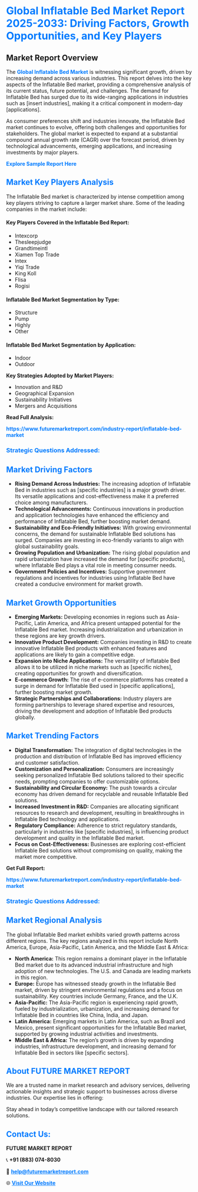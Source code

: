 <h1 style="color: #007BFF;">Global Inflatable Bed Market Report 2025-2033: Driving Factors, Growth Opportunities, and Key Players</h1>

<section id="overview">
<h2>Market Report Overview</h2>
<p>The <a href="https://www.futuremarketreport.com/industry-report/inflatable-bed-market" style="color: #007BFF; text-decoration: none;"><strong>Global Inflatable Bed Market</strong></a> is witnessing significant growth, driven by increasing demand across various industries. This report delves into the key aspects of the Inflatable Bed market, providing a comprehensive analysis of its current status, future potential, and challenges. The demand for Inflatable Bed has surged due to its wide-ranging applications in industries such as [insert industries], making it a critical component in modern-day [applications].</p>
<p>As consumer preferences shift and industries innovate, the Inflatable Bed market continues to evolve, offering both challenges and opportunities for stakeholders. The global market is expected to expand at a substantial compound annual growth rate (CAGR) over the forecast period, driven by technological advancements, emerging applications, and increasing investments by major players.</p>
</section>

<section id="overview">
<p><a href="https://www.futuremarketreport.com/request-sample/reportId=92832" style="color: #007BFF; text-decoration: none;"><strong>Explore Sample Report Here</strong></a></p>
</section>

<section id="key-players">
<h2 style="color: #007BFF;">Market Key Players Analysis</h2>
<p>The Inflatable Bed market is characterized by intense competition among key players striving to capture a larger market share. Some of the leading companies in the market include:</p>
<h4>Key Players Covered in the Inflatable Bed Report:</h4>
<ul><li>Intexcorp</li><li>Thesleepjudge</li><li>Grandtimeintl</li><li>Xiamen Top Trade</li><li>Intex</li><li>Yiqi Trade</li><li>King Koll</li><li>Flisa</li><li>Rogisi</li></ul>
<h4>Inflatable Bed Market Segmentation by Type:</h4>
<ul><li>Structure</li><li>Pump</li><li>Highly</li><li>Other</li></ul>

<h4>Inflatable Bed Market Segmentation by Application:</h4>
<ul><li>Indoor</li><li>Outdoor</li></ul>
<p><strong>Key Strategies Adopted by Market Players:</strong></p>
<ul>
<li>Innovation and R&D</li>
<li>Geographical Expansion</li>
<li>Sustainability Initiatives</li>
<li>Mergers and Acquisitions</li>
</ul>
</section>

<section>
<p><strong>Read Full Analysis: </strong></p><a href="https://www.futuremarketreport.com/industry-report/inflatable-bed-market" style="color: #007BFF; text-decoration: none;"><strong>https://www.futuremarketreport.com/industry-report/inflatable-bed-market</strong></a>
<h3 style="color: #007BFF;">Strategic Questions Addressed:</h3>
</section>

<section id="driving-factors">
<h2 style="color: #007BFF;">Market Driving Factors</h2>
<ul>
<li><strong>Rising Demand Across Industries:</strong> The increasing adoption of Inflatable Bed in industries such as [specific industries] is a major growth driver. Its versatile applications and cost-effectiveness make it a preferred choice among manufacturers.</li>
<li><strong>Technological Advancements:</strong> Continuous innovations in production and application technologies have enhanced the efficiency and performance of Inflatable Bed, further boosting market demand.</li>
<li><strong>Sustainability and Eco-Friendly Initiatives:</strong> With growing environmental concerns, the demand for sustainable Inflatable Bed solutions has surged. Companies are investing in eco-friendly variants to align with global sustainability goals.</li>
<li><strong>Growing Population and Urbanization:</strong> The rising global population and rapid urbanization have increased the demand for [specific products], where Inflatable Bed plays a vital role in meeting consumer needs.</li>
<li><strong>Government Policies and Incentives:</strong> Supportive government regulations and incentives for industries using Inflatable Bed have created a conducive environment for market growth.</li>
</ul>
</section>

<section id="growth-opportunities">
<h2 style="color: #007BFF;">Market Growth Opportunities</h2>
<ul>
<li><strong>Emerging Markets:</strong> Developing economies in regions such as Asia-Pacific, Latin America, and Africa present untapped potential for the Inflatable Bed market. Increasing industrialization and urbanization in these regions are key growth drivers.</li>
<li><strong>Innovative Product Development:</strong> Companies investing in R&D to create innovative Inflatable Bed products with enhanced features and applications are likely to gain a competitive edge.</li>
<li><strong>Expansion into Niche Applications:</strong> The versatility of Inflatable Bed allows it to be utilized in niche markets such as [specific niches], creating opportunities for growth and diversification.</li>
<li><strong>E-commerce Growth:</strong> The rise of e-commerce platforms has created a surge in demand for Inflatable Bed used in [specific applications], further boosting market growth.</li>
<li><strong>Strategic Partnerships and Collaborations:</strong> Industry players are forming partnerships to leverage shared expertise and resources, driving the development and adoption of Inflatable Bed products globally.</li>
</ul>
</section>

<section id="trending-factors">
<h2 style="color: #007BFF;">Market Trending Factors</h2>
<ul>
<li><strong>Digital Transformation:</strong> The integration of digital technologies in the production and distribution of Inflatable Bed has improved efficiency and customer satisfaction.</li>
<li><strong>Customization and Personalization:</strong> Consumers are increasingly seeking personalized Inflatable Bed solutions tailored to their specific needs, prompting companies to offer customizable options.</li>
<li><strong>Sustainability and Circular Economy:</strong> The push towards a circular economy has driven demand for recyclable and reusable Inflatable Bed solutions.</li>
<li><strong>Increased Investment in R&D:</strong> Companies are allocating significant resources to research and development, resulting in breakthroughs in Inflatable Bed technology and applications.</li>
<li><strong>Regulatory Compliance:</strong> Adherence to strict regulatory standards, particularly in industries like [specific industries], is influencing product development and quality in the Inflatable Bed market.</li>
<li><strong>Focus on Cost-Effectiveness:</strong> Businesses are exploring cost-efficient Inflatable Bed solutions without compromising on quality, making the market more competitive.</li>
</ul>
</section>

<section>
<p><strong>Get Full Report: </strong></p><a href="https://www.futuremarketreport.com/industry-report/inflatable-bed-market" style="color: #007BFF; text-decoration: none;"><strong>https://www.futuremarketreport.com/industry-report/inflatable-bed-market</strong></a>
<h3 style="color: #007BFF;">Strategic Questions Addressed:</h3>
</section>


<section id="regional-analysis">
<h2 style="color: #007BFF;">Market Regional Analysis</h2>
<p>The global Inflatable Bed market exhibits varied growth patterns across different regions. The key regions analyzed in this report include North America, Europe, Asia-Pacific, Latin America, and the Middle East & Africa:</p>
<ul>
<li><strong>North America:</strong> This region remains a dominant player in the Inflatable Bed market due to its advanced industrial infrastructure and high adoption of new technologies. The U.S. and Canada are leading markets in this region.</li>
<li><strong>Europe:</strong> Europe has witnessed steady growth in the Inflatable Bed market, driven by stringent environmental regulations and a focus on sustainability. Key countries include Germany, France, and the U.K.</li>
<li><strong>Asia-Pacific:</strong> The Asia-Pacific region is experiencing rapid growth, fueled by industrialization, urbanization, and increasing demand for Inflatable Bed in countries like China, India, and Japan.</li>
<li><strong>Latin America:</strong> Emerging markets in Latin America, such as Brazil and Mexico, present significant opportunities for the Inflatable Bed market, supported by growing industrial activities and investments.</li>
<li><strong>Middle East & Africa:</strong> The region’s growth is driven by expanding industries, infrastructure development, and increasing demand for Inflatable Bed in sectors like [specific sectors].</li>
</ul>
</section>

<footer>
<h2 style="color: #007BFF;">About FUTURE MARKET REPORT</h2>
<p>We are a trusted name in market research and advisory services, delivering actionable insights and strategic support to businesses across diverse industries. Our expertise lies in offering:</p>

<p>Stay ahead in today’s competitive landscape with our tailored research solutions.</p>

<h2 style="color: #007BFF;">Contact Us:</h2>
<p><strong>FUTURE MARKET REPORT</strong></p>
<p>📞 <strong>+91 (883) 074-8030</strong></p>
<p>📧 <strong><a href="mailto:help@futuremarketreport.com" style="color: #007BFF;">help@futuremarketreport.com</a></strong></p>
<p>🌐 <strong><a href="https://www.futuremarketreport.com/" style="color: #007BFF;">Visit Our Website</a></strong></p>
</footer>